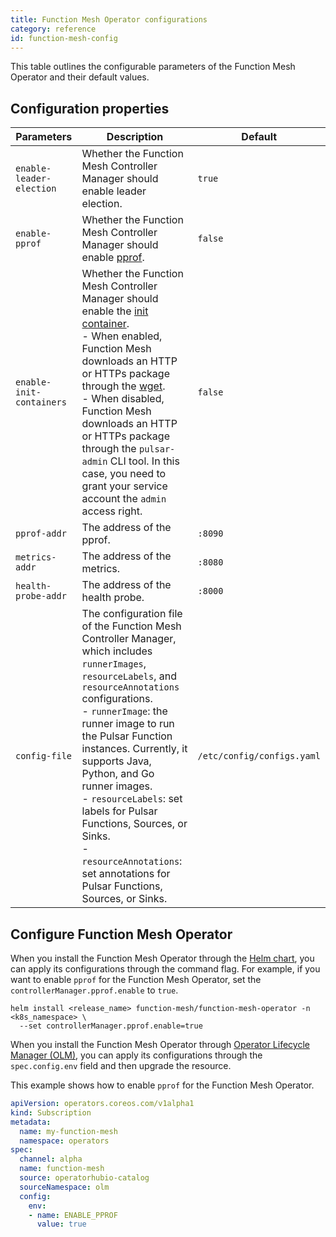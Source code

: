 ```yaml
---
title: Function Mesh Operator configurations
category: reference
id: function-mesh-config
---
```


This table outlines the configurable parameters of the Function Mesh Operator and their default values.

## Configuration properties

| Parameters | Description | Default|
| --- | --- | --- |
|`enable-leader-election`| Whether the Function Mesh Controller Manager should enable leader election. | `true` |
| `enable-pprof` |Whether the Function Mesh Controller Manager should enable [pprof](https://github.com/google/pprof). | `false`|
| `enable-init-containers` | Whether the Function Mesh Controller Manager should enable the [init container](https://kubernetes.io/docs/concepts/workloads/pods/init-containers/). <br />- When enabled, Function Mesh downloads an HTTP or HTTPs package through the [wget](https://www.gnu.org/software/wget/). <br />- When disabled, Function Mesh downloads an HTTP or HTTPs package through the `pulsar-admin` CLI tool. In this case, you need to grant your service account the `admin` access right. | `false` |
|`pprof-addr`|The address of the pprof. |`:8090`|
| `metrics-addr`| The address of the metrics. |`:8080`|
| `health-probe-addr`|The address of the health probe. |`:8000`|
|`config-file`| The configuration file of the Function Mesh Controller Manager, which includes `runnerImages`, `resourceLabels`, and `resourceAnnotations` configurations. <br />- `runnerImage`: the runner image to run the Pulsar Function instances. Currently, it supports Java, Python, and Go runner images. <br />- `resourceLabels`: set labels for Pulsar Functions, Sources, or Sinks. <br />- `resourceAnnotations`: set annotations for Pulsar Functions, Sources, or Sinks.  |`/etc/config/configs.yaml`|

## Configure Function Mesh Operator

When you install the Function Mesh Operator through the [Helm chart](/install-function-mesh.md#install-function-mesh-through-helm), you can apply its configurations through the command flag. For example, if you want to enable `pprof` for the Function Mesh Operator, set the `controllerManager.pprof.enable` to `true`.

```shell
helm install <release_name> function-mesh/function-mesh-operator -n <k8s_namespace> \
  --set controllerManager.pprof.enable=true
```

When you install the Function Mesh Operator through [Operator Lifecycle Manager (OLM)](/install-function-mesh.md#install-function-mesh-using-olm), you can apply its configurations through the `spec.config.env` field and then upgrade the resource.

This example shows how to enable `pprof` for the Function Mesh Operator.

```yaml
apiVersion: operators.coreos.com/v1alpha1
kind: Subscription
metadata:
  name: my-function-mesh
  namespace: operators
spec:
  channel: alpha
  name: function-mesh
  source: operatorhubio-catalog
  sourceNamespace: olm
  config:
    env:
    - name: ENABLE_PPROF
      value: true
```